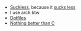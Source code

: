 - [Suckless](https://github.com/keseljevicjovan/suckless.git), because it [sucks less](https://suckless.org/philosophy/)
- I use arch btw
- [Dotfiles](https://github.com/keseljevicjovan/dotfiles.git)
- [Nothing better than C](https://www.youtube.com/watch?v=s71qdpvd8xI)
